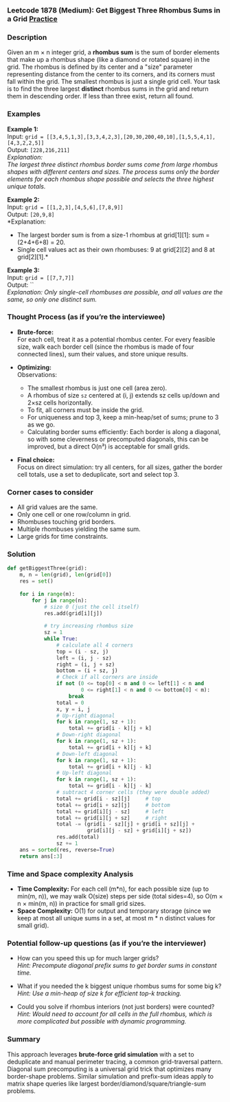 ### Leetcode 1878 (Medium): Get Biggest Three Rhombus Sums in a Grid [Practice](https://leetcode.com/problems/get-biggest-three-rhombus-sums-in-a-grid)

### Description  
Given an m × n integer grid, a **rhombus sum** is the sum of border elements that make up a rhombus shape (like a diamond or rotated square) in the grid. The rhombus is defined by its center and a "size" parameter representing distance from the center to its corners, and its corners must fall within the grid. The smallest rhombus is just a single grid cell. Your task is to find the three largest **distinct** rhombus sums in the grid and return them in descending order. If less than three exist, return all found.

### Examples  

**Example 1:**  
Input: `grid = [[3,4,5,1,3],[3,3,4,2,3],[20,30,200,40,10],[1,5,5,4,1],[4,3,2,2,5]]`  
Output: `[228,216,211]`  
*Explanation:  
The largest three distinct rhombus border sums come from large rhombus shapes with different centers and sizes. The process sums only the border elements for each rhombus shape possible and selects the three highest unique totals.*

**Example 2:**  
Input: `grid = [[1,2,3],[4,5,6],[7,8,9]]`  
Output: `[20,9,8]`  
*Explanation:  
- The largest border sum is from a size-1 rhombus at grid[1][1]: sum = (2+4+6+8) = 20.  
- Single cell values act as their own rhombuses: 9 at grid[2][2] and 8 at grid[2][1].*

**Example 3:**  
Input: `grid = [[7,7,7]]`  
Output: ``  
*Explanation: Only single-cell rhombuses are possible, and all values are the same, so only one distinct sum.*

### Thought Process (as if you’re the interviewee)  
- **Brute-force:**  
  For each cell, treat it as a potential rhombus center. For every feasible size, walk each border cell (since the rhombus is made of four connected lines), sum their values, and store unique results.
  
- **Optimizing:**  
  Observations:
  - The smallest rhombus is just one cell (area zero).
  - A rhombus of size `sz` centered at (i, j) extends sz cells up/down and 2×sz cells horizontally.
  - To fit, all corners must be inside the grid.
  - For uniqueness and top 3, keep a min-heap/set of sums; prune to 3 as we go.
  - Calculating border sums efficiently: Each border is along a diagonal, so with some cleverness or precomputed diagonals, this can be improved, but a direct O(n³) is acceptable for small grids.

- **Final choice:**  
  Focus on direct simulation: try all centers, for all sizes, gather the border cell totals, use a set to deduplicate, sort and select top 3.

### Corner cases to consider  
- All grid values are the same.
- Only one cell or one row/column in grid.
- Rhombuses touching grid borders.
- Multiple rhombuses yielding the same sum.
- Large grids for time constraints.

### Solution

```python
def getBiggestThree(grid):
    m, n = len(grid), len(grid[0])
    res = set()
    
    for i in range(m):
        for j in range(n):
            # size 0 (just the cell itself)
            res.add(grid[i][j])
            
            # try increasing rhombus size
            sz = 1
            while True:
                # calculate all 4 corners
                top = (i - sz, j)
                left = (i, j - sz)
                right = (i, j + sz)
                bottom = (i + sz, j)
                # Check if all corners are inside
                if not (0 <= top[0] < m and 0 <= left[1] < n and
                        0 <= right[1] < n and 0 <= bottom[0] < m):
                    break
                total = 0
                x, y = i, j
                # Up-right diagonal
                for k in range(1, sz + 1):
                    total += grid[i - k][j + k]
                # Down-right diagonal
                for k in range(1, sz + 1):
                    total += grid[i + k][j + k]
                # Down-left diagonal
                for k in range(1, sz + 1):
                    total += grid[i + k][j - k]
                # Up-left diagonal
                for k in range(1, sz + 1):
                    total += grid[i - k][j - k]
                # subtract 4 corner cells (they were double added)
                total += grid[i - sz][j]     # top
                total += grid[i + sz][j]     # bottom
                total += grid[i][j - sz]     # left
                total += grid[i][j + sz]     # right
                total -= (grid[i - sz][j] + grid[i + sz][j] +
                          grid[i][j - sz] + grid[i][j + sz])
                res.add(total)
                sz += 1
    ans = sorted(res, reverse=True)
    return ans[:3]
```

### Time and Space complexity Analysis  

- **Time Complexity:** For each cell (m\*n), for each possible size (up to min(m, n)), we may walk O(size) steps per side (total sides=4), so O(m × n × min(m, n)) in practice for small grid sizes.
- **Space Complexity:** O(1) for output and temporary storage (since we keep at most all unique sums in a set, at most m \* n distinct values for small grid).

### Potential follow-up questions (as if you’re the interviewer)  

- How can you speed this up for much larger grids?  
  *Hint: Precompute diagonal prefix sums to get border sums in constant time.*

- What if you needed the k biggest unique rhombus sums for some big k?  
  *Hint: Use a min-heap of size k for efficient top-k tracking.*

- Could you solve if rhombus interiors (not just borders) were counted?  
  *Hint: Would need to account for all cells in the full rhombus, which is more complicated but possible with dynamic programming.*

### Summary
This approach leverages **brute-force grid simulation** with a set to deduplicate and manual perimeter tracing, a common grid-traversal pattern. Diagonal sum precomputing is a universal grid trick that optimizes many border-shape problems. Similar simulation and prefix-sum ideas apply to matrix shape queries like largest border/diamond/square/triangle-sum problems.